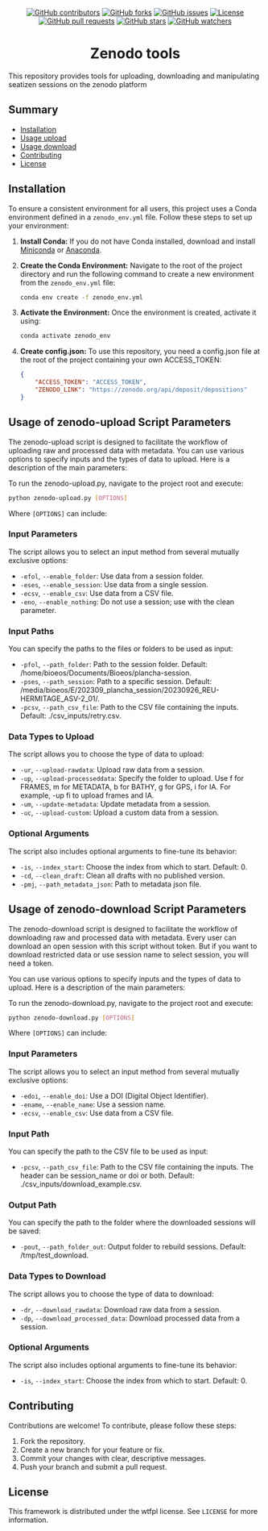 <p align="center">
  <a href="https://github.com/SeatizenDOI/zenodo-tools/graphs/contributors"><img src="https://img.shields.io/github/contributors/SeatizenDOI/zenodo-tools" alt="GitHub contributors"></a>
  <a href="https://github.com/SeatizenDOI/zenodo-tools/network/members"><img src="https://img.shields.io/github/forks/SeatizenDOI/zenodo-tools" alt="GitHub forks"></a>
  <a href="https://github.com/SeatizenDOI/zenodo-tools/issues"><img src="https://img.shields.io/github/issues/SeatizenDOI/zenodo-tools" alt="GitHub issues"></a>
  <a href="https://github.com/SeatizenDOI/zenodo-tools/blob/master/LICENSE"><img src="https://img.shields.io/github/license/SeatizenDOI/zenodo-tools" alt="License"></a>
  <a href="https://github.com/SeatizenDOI/zenodo-tools/pulls"><img src="https://img.shields.io/github/issues-pr/SeatizenDOI/zenodo-tools" alt="GitHub pull requests"></a>
  <a href="https://github.com/SeatizenDOI/zenodo-tools/stargazers"><img src="https://img.shields.io/github/stars/SeatizenDOI/zenodo-tools" alt="GitHub stars"></a>
  <a href="https://github.com/SeatizenDOI/zenodo-tools/watchers"><img src="https://img.shields.io/github/watchers/SeatizenDOI/zenodo-tools" alt="GitHub watchers"></a>
</p>


<div align="center">

# Zenodo tools

</div>

This repository provides tools for uploading, downloading and manipulating seatizen sessions on the zenodo platform


## Summary

* [Installation](#installation)
* [Usage upload](#usage-of-zenodo-upload-script-parameters)
* [Usage download](#usage-of-zenodo-download-script-parameters)
* [Contributing](#contributing)
* [License](#license)


## Installation

To ensure a consistent environment for all users, this project uses a Conda environment defined in a `zenodo_env.yml` file. Follow these steps to set up your environment:

1. **Install Conda:** If you do not have Conda installed, download and install [Miniconda](https://docs.conda.io/en/latest/miniconda.html) or [Anaconda](https://www.anaconda.com/products/distribution).

2. **Create the Conda Environment:** Navigate to the root of the project directory and run the following command to create a new environment from the `zenodo_env.yml` file:
   ```bash
   conda env create -f zenodo_env.yml
   ```

3. **Activate the Environment:** Once the environment is created, activate it using:
   ```bash
   conda activate zenodo_env
   ```
4. **Create config.json:** To use this repository, you need a config.json file at the root of the project containing your own ACCESS_TOKEN:
    ```json
    {
        "ACCESS_TOKEN": "ACCESS_TOKEN",
        "ZENODO_LINK": "https://zenodo.org/api/deposit/depositions"
    }
    ```

## Usage of zenodo-upload Script Parameters

The zenodo-upload script is designed to facilitate the workflow of uploading raw and processed data with metadata. You can use various options to specify inputs and the types of data to upload. Here is a description of the main parameters:

To run the zenodo-upload.py, navigate to the project root and execute:

```bash
python zenodo-upload.py [OPTIONS]
```

Where `[OPTIONS]` can include:

### Input Parameters

The script allows you to select an input method from several mutually exclusive options:

* `-efol`, `--enable_folder`: Use data from a session folder.
* `-eses`, `--enable_session`: Use data from a single session.
* `-ecsv`, `--enable_csv`: Use data from a CSV file.
* `-eno`, `--enable_nothing`: Do not use a session; use with the clean parameter.

### Input Paths

You can specify the paths to the files or folders to be used as input:

* `-pfol`, `--path_folder`: Path to the session folder. Default: /home/bioeos/Documents/Bioeos/plancha-session.
* `-pses`, `--path_session`: Path to a specific session. Default: /media/bioeos/E/202309_plancha_session/20230926_REU-HERMITAGE_ASV-2_01/.
* `-pcsv`, `--path_csv_file`: Path to the CSV file containing the inputs. Default: ./csv_inputs/retry.csv.

### Data Types to Upload

The script allows you to choose the type of data to upload:

* `-ur`, `--upload-rawdata`: Upload raw data from a session.
* `-up`, `--upload-processeddata`: Specify the folder to upload. Use f for FRAMES, m for METADATA, b for BATHY, g for GPS, i for IA. For example, -up fi to upload frames and IA.
* `-um`, `--update-metadata`: Update metadata from a session.
* `-uc`, `--upload-custom`: Upload a custom data from a session.


### Optional Arguments

The script also includes optional arguments to fine-tune its behavior:

* `-is`, `--index_start`: Choose the index from which to start. Default: 0.
* `-cd`, `--clean_draft`: Clean all drafts with no published version.
* `-pmj`, `--path_metadata_json`: Path to metadata json file.


## Usage of zenodo-download Script Parameters

The zenodo-download script is designed to facilitate the workflow of downloading raw and processed data with metadata. 
Every user can download an open session with this script without token. 
But if you want to download restricted data or use session name to select session, you will need a token.

You can use various options to specify inputs and the types of data to upload. Here is a description of the main parameters:

To run the zenodo-download.py, navigate to the project root and execute:

```bash
python zenodo-download.py [OPTIONS]
```

Where `[OPTIONS]` can include:
### Input Parameters

The script allows you to select an input method from several mutually exclusive options:

* `-edoi`, `--enable_doi`: Use a DOI (Digital Object Identifier).
* `-ename`, `--enable_name`: Use a session name.
* `-ecsv`, `--enable_csv`: Use data from a CSV file.

### Input Path

You can specify the path to the CSV file to be used as input:

* `-pcsv`, `--path_csv_file`: Path to the CSV file containing the inputs. The header can be session_name or doi or both. Default: ./csv_inputs/download_example.csv.

### Output Path

You can specify the path to the folder where the downloaded sessions will be saved:

* `-pout`, `--path_folder_out`: Output folder to rebuild sessions. Default: /tmp/test_download.

### Data Types to Download

The script allows you to choose the type of data to download:

* `-dr`, `--download_rawdata`: Download raw data from a session.
* `-dp`, `--download_processed_data`: Download processed data from a session.

### Optional Arguments

The script also includes optional arguments to fine-tune its behavior:

* `-is`, `--index_start`: Choose the index from which to start. Default: 0.

## Contributing

Contributions are welcome! To contribute, please follow these steps:

1. Fork the repository.
2. Create a new branch for your feature or fix.
3. Commit your changes with clear, descriptive messages.
4. Push your branch and submit a pull request.

## License

This framework is distributed under the wtfpl license. See `LICENSE` for more information.